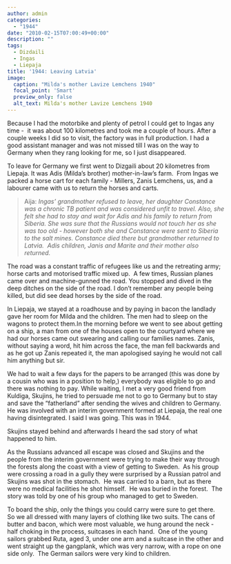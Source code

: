 ```yaml
---
author: admin
categories:
  - "1944"
date: "2010-02-15T07:00:49+00:00"
description: ""
tags:
  - Dizdaili
  - Ingas
  - Liepaja
title: '1944: Leaving Latvia'
image: 
  caption: "Milda's mother Lavize Lemchens 1940"
  focal_point: 'Smart'
  preview_only: false
  alt_text: Milda's mother Lavize Lemchens 1940
---
```

Because I had the motorbike and plenty of petrol I could get to Ingas any time -  it was about 100 kilometres and took me a couple of hours. After a couple weeks I did so to visit, the factory was in full production. I had a good assistant manager and was not missed till I was on the way to Germany when they rang looking for me, so I just disappeared.

To leave for Germany we first went to Dizgaili about 20 kilometres from Liepaja. It was Adis (Milda’s brother) mother-in-law’s farm.  From Ingas we packed a horse cart for each family - Millers, Zanis Lemchens, us, and a labourer came with us to return the horses and carts. 
 
> Aija: _Ingas’ grandmother refused to leave, her daughter Constance was a chronic TB patient and was considered unfit to travel. Also, she felt she had to stay and wait for Adis and his family to return from Siberia. She was sure that the Russians would not touch her as she was too old - however both she and Constance were sent to Siberia to the salt mines. Constance died there but grandmother returned to Latvia.  Adis children, Janis and Marite and their mother also returned._

The road was a constant traffic of refugees like us and the retreating army; horse carts and motorised traffic mixed up.  A few times, Russian planes came over and machine-gunned the road. You stopped and dived in the deep ditches on the side of the road. I don’t remember any people being killed, but did see dead horses by the side of the road.

In Liepaja, we stayed at a roadhouse and by paying in bacon the landlady gave her room for Milda and the children. The men had to sleep on the wagons to protect them.In the morning before we went to see about getting on a ship, a man from one of the houses open to the courtyard where we had our horses came out swearing and calling our families names. Zanis, without saying a word, hit him across the face, the man fell backwards and as he got up Zanis repeated it, the man apologised saying he would not call him anything but sir.

We had to wait a few days for the papers to be arranged (this was done by a cousin who was in a position to help,) everybody was eligible to go and there was nothing to pay. While waiting, I met a very good friend from Kuldiga, Skujins, he tried to persuade me not to go to Germany but to stay and save the “fatherland” after sending the wives and children to Germany.  He was involved with an interim government formed at Liepaja, the real one having disintegrated. I said I was going. This was in 1944.

Skujins stayed behind and afterwards I heard the sad story of what happened to him.

As the Russians advanced all escape was closed and Skujins and the people from the interim government were trying to make their way through the forests along the coast with a view of getting to Sweden.  As his group were crossing a road in a gully they were surprised by a Russian patrol and Skujins was shot in the stomach.  He was carried to a barn, but as there were no medical facilities he shot himself.  He was buried in the forest.  The story was told by one of his group who managed to get to Sweden.

To board the ship, only the things you could carry were sure to get there.  So we all dressed with many layers of clothing like two suits. The cans of butter and bacon, which were most valuable, we hung around the neck - half choking in the process, suitcases in each hand.  One of the young sailors grabbed Ruta, aged 3, under one arm and a suitcase in the other and went straight up the gangplank, which was very narrow, with a rope on one side only.  The German sailors were very kind to children.
